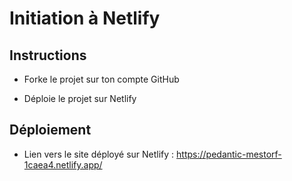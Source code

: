 # Initiation à Netlify

## Instructions

* Forke le projet sur ton compte GitHub

* Déploie le projet sur Netlify

## Déploiement

* Lien vers le site déployé sur Netlify : https://pedantic-mestorf-1caea4.netlify.app/
